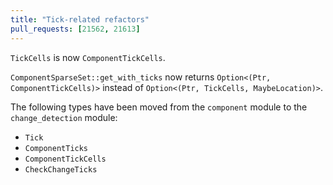 ```yaml
---
title: "Tick-related refactors"
pull_requests: [21562, 21613]
---
```


`TickCells` is now `ComponentTickCells`.

`ComponentSparseSet::get_with_ticks` now returns `Option<(Ptr, ComponentTickCells)>` instead of `Option<(Ptr, TickCells, MaybeLocation)>`.

The following types have been moved from the `component` module to the `change_detection` module:

- `Tick`
- `ComponentTicks`
- `ComponentTickCells`
- `CheckChangeTicks`
